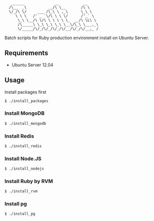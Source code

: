 ```
   ______              __           __
  /\__  _\          __/\ \__       /\ \
  \/_/\ \/     ___ /\_\ \ ,_\      \_\ \
     \ \ \   /' _ `\/\ \ \ \/      /'_` \
      \_\ \__/\ \/\ \ \ \ \ \_  __/\ \L\ \
      /\_____\ \_\ \_\ \_\ \__\/\_\ \___,_\
      \/_____/\/_/\/_/\/_/\/__/\/_/\/__,_ /
```

Batch scripts for Ruby production environment install on Ubuntu Server.

## Requirements

* Ubuntu Server 12.04

## Usage

Install packages first

```bash
$ ./install_packages
```

### Install MongoDB

```bash
$ ./install_mongodb
```

### Install Redis

```bash
$ ./install_redis
```

### Install Node.JS

```bash
$ ./install_nodejs
```

### Install Ruby by RVM

```bash
$ ./install_rvm
```

### Install pg

```bash
$ ./install_pg
```


